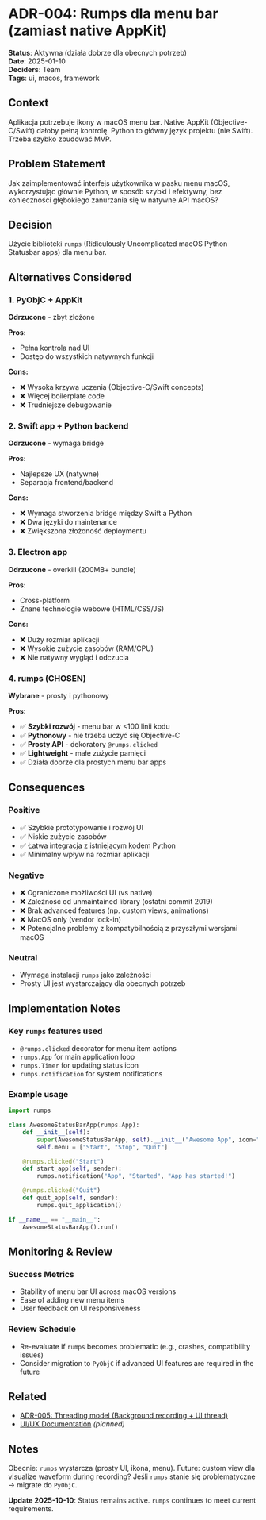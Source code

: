 # ADR-004: Rumps dla menu bar (zamiast native AppKit)

**Status**: Aktywna (działa dobrze dla obecnych potrzeb)  
**Date**: 2025-01-10  
**Deciders**: Team  
**Tags**: ui, macos, framework

## Context

Aplikacja potrzebuje ikony w macOS menu bar. Native AppKit (Objective-C/Swift) dałoby pełną kontrolę. Python to główny język projektu (nie Swift). Trzeba szybko zbudować MVP.

## Problem Statement

Jak zaimplementować interfejs użytkownika w pasku menu macOS, wykorzystując głównie Python, w sposób szybki i efektywny, bez konieczności głębokiego zanurzania się w natywne API macOS?

## Decision

Użycie biblioteki `rumps` (Ridiculously Uncomplicated macOS Python Statusbar apps) dla menu bar.

## Alternatives Considered

### 1. PyObjC + AppKit
**Odrzucone** - zbyt złożone

**Pros:**
- Pełna kontrola nad UI
- Dostęp do wszystkich natywnych funkcji

**Cons:**
- ❌ Wysoka krzywa uczenia (Objective-C/Swift concepts)
- ❌ Więcej boilerplate code
- ❌ Trudniejsze debugowanie

### 2. Swift app + Python backend
**Odrzucone** - wymaga bridge

**Pros:**
- Najlepsze UX (natywne)
- Separacja frontend/backend

**Cons:**
- ❌ Wymaga stworzenia bridge między Swift a Python
- ❌ Dwa języki do maintenance
- ❌ Zwiększona złożoność deploymentu

### 3. Electron app
**Odrzucone** - overkill (200MB+ bundle)

**Pros:**
- Cross-platform
- Znane technologie webowe (HTML/CSS/JS)

**Cons:**
- ❌ Duży rozmiar aplikacji
- ❌ Wysokie zużycie zasobów (RAM/CPU)
- ❌ Nie natywny wygląd i odczucia

### 4. rumps (CHOSEN)
**Wybrane** - prosty i pythonowy

**Pros:**
- ✅ **Szybki rozwój** - menu bar w <100 linii kodu
- ✅ **Pythonowy** - nie trzeba uczyć się Objective-C
- ✅ **Prosty API** - dekoratory `@rumps.clicked`
- ✅ **Lightweight** - małe zużycie pamięci
- ✅ Działa dobrze dla prostych menu bar apps

## Consequences

### Positive

- ✅ Szybkie prototypowanie i rozwój UI
- ✅ Niskie zużycie zasobów
- ✅ Łatwa integracja z istniejącym kodem Python
- ✅ Minimalny wpływ na rozmiar aplikacji

### Negative

- ❌ Ograniczone możliwości UI (vs native)
- ❌ Zależność od unmaintained library (ostatni commit 2019)
- ❌ Brak advanced features (np. custom views, animations)
- ❌ MacOS only (vendor lock-in)
- ❌ Potencjalne problemy z kompatybilnością z przyszłymi wersjami macOS

### Neutral

- Wymaga instalacji `rumps` jako zależności
- Prosty UI jest wystarczający dla obecnych potrzeb

## Implementation Notes

### Key `rumps` features used
- `@rumps.clicked` decorator for menu item actions
- `rumps.App` for main application loop
- `rumps.Timer` for updating status icon
- `rumps.notification` for system notifications

### Example usage
```python
import rumps

class AwesomeStatusBarApp(rumps.App):
    def __init__(self):
        super(AwesomeStatusBarApp, self).__init__("Awesome App", icon="icon.png")
        self.menu = ["Start", "Stop", "Quit"]

    @rumps.clicked("Start")
    def start_app(self, sender):
        rumps.notification("App", "Started", "App has started!")

    @rumps.clicked("Quit")
    def quit_app(self, sender):
        rumps.quit_application()

if __name__ == "__main__":
    AwesomeStatusBarApp().run()
```

## Monitoring & Review

### Success Metrics
- Stability of menu bar UI across macOS versions
- Ease of adding new menu items
- User feedback on UI responsiveness

### Review Schedule
- Re-evaluate if `rumps` becomes problematic (e.g., crashes, compatibility issues)
- Consider migration to `PyObjC` if advanced UI features are required in the future

## Related

- [ADR-005: Threading model (Background recording + UI thread)](./ADR-005-threading-model.md)
- [UI/UX Documentation](../UI_UX.md) *(planned)*

## Notes

Obecnie: `rumps` wystarcza (prosty UI, ikona, menu). Future: custom view dla visualize waveform during recording? Jeśli `rumps` stanie się problematyczne → migrate do `PyObjC`.

**Update 2025-10-10**: Status remains active. `rumps` continues to meet current requirements.
